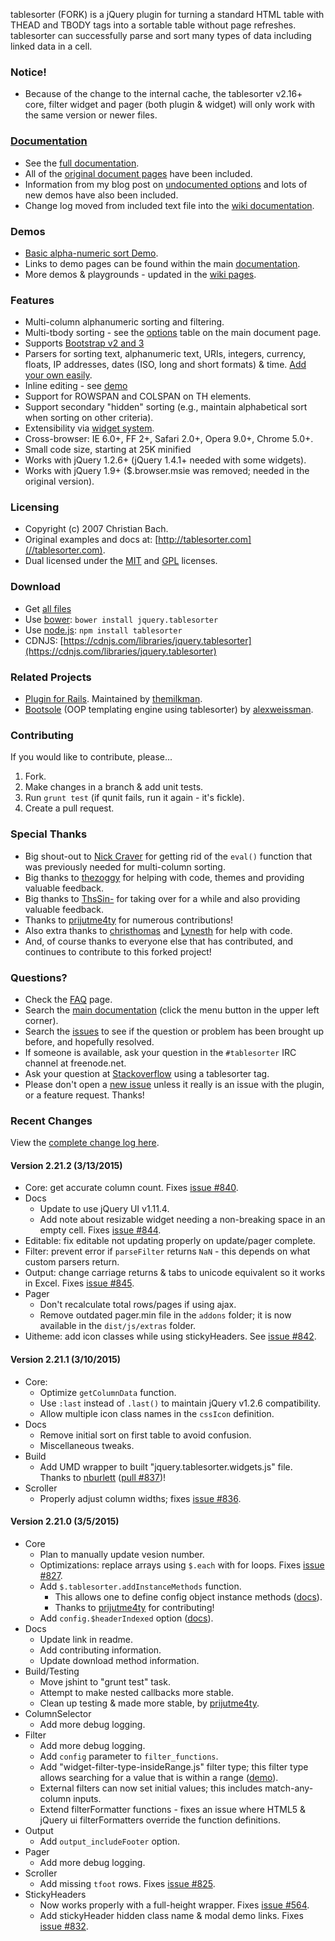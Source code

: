 tablesorter (FORK) is a jQuery plugin for turning a standard HTML table with THEAD and TBODY tags into a sortable table without page refreshes.
tablesorter can successfully parse and sort many types of data including linked data in a cell.

### Notice!

* Because of the change to the internal cache, the tablesorter v2.16+ core, filter widget and pager (both plugin &amp; widget) will only work with the same version or newer files.

### [Documentation](//mottie.github.io/tablesorter/docs/)

* See the [full documentation](//mottie.github.io/tablesorter/docs/).
* All of the [original document pages](//tablesorter.com/docs/) have been included.
* Information from my blog post on [undocumented options](//wowmotty.blogspot.com/2011/06/jquery-tablesorter-missing-docs.html) and lots of new demos have also been included.
* Change log moved from included text file into the [wiki documentation](//github.com/Mottie/tablesorter/wiki/Changes).

### Demos

* [Basic alpha-numeric sort Demo](//mottie.github.com/tablesorter/).
* Links to demo pages can be found within the main [documentation](//mottie.github.io/tablesorter/docs/).
* More demos & playgrounds - updated in the [wiki pages](//github.com/Mottie/tablesorter/wiki).

### Features

* Multi-column alphanumeric sorting and filtering.
* Multi-tbody sorting - see the [options](//mottie.github.io/tablesorter/docs/index.html#options) table on the main document page.
* Supports [Bootstrap v2 and 3](//mottie.github.io/tablesorter/docs/example-widget-bootstrap-theme.html)
* Parsers for sorting text, alphanumeric text, URIs, integers, currency, floats, IP addresses, dates (ISO, long and short formats) &amp; time. [Add your own easily](//mottie.github.io/tablesorter/docs/example-parsers.html).
* Inline editing - see [demo](//mottie.github.io/tablesorter/docs/example-widget-editable.html)
* Support for ROWSPAN and COLSPAN on TH elements.
* Support secondary "hidden" sorting (e.g., maintain alphabetical sort when sorting on other criteria).
* Extensibility via [widget system](//mottie.github.io/tablesorter/docs/example-widgets.html).
* Cross-browser: IE 6.0+, FF 2+, Safari 2.0+, Opera 9.0+, Chrome 5.0+.
* Small code size, starting at 25K minified
* Works with jQuery 1.2.6+ (jQuery 1.4.1+ needed with some widgets).
* Works with jQuery 1.9+ ($.browser.msie was removed; needed in the original version).

### Licensing

* Copyright (c) 2007 Christian Bach.
* Original examples and docs at: [http://tablesorter.com](//tablesorter.com).
* Dual licensed under the [MIT](//www.opensource.org/licenses/mit-license.php) and [GPL](//www.gnu.org/licenses/gpl.html) licenses.

### Download

* Get [all files](https://github.com/Mottie/tablesorter/archive/master.zip)
* Use [bower](http://bower.io/): `bower install jquery.tablesorter`
* Use [node.js](http://nodejs.org/): `npm install tablesorter`
* CDNJS: [https://cdnjs.com/libraries/jquery.tablesorter](https://cdnjs.com/libraries/jquery.tablesorter)

### Related Projects

* [Plugin for Rails](//github.com/themilkman/jquery-tablesorter-rails). Maintained by [themilkman](//github.com/themilkman).
* [Bootsole](//alexweissman.github.io/bootsole/) (OOP templating engine using tablesorter) by [alexweissman](//github.com/alexweissman).

### Contributing

If you would like to contribute, please...

1. Fork.
2. Make changes in a branch & add unit tests.
3. Run `grunt test` (if qunit fails, run it again - it's fickle).
4. Create a pull request.

### Special Thanks

* Big shout-out to [Nick Craver](//github.com/NickCraver) for getting rid of the `eval()` function that was previously needed for multi-column sorting.
* Big thanks to [thezoggy](//github.com/thezoggy) for helping with code, themes and providing valuable feedback.
* Big thanks to [ThsSin-](//github.com/TheSin-) for taking over for a while and also providing valuable feedback.
* Thanks to [prijutme4ty](https://github.com/prijutme4ty) for numerous contributions!
* Also extra thanks to [christhomas](//github.com/christhomas) and [Lynesth](//github.com/Lynesth) for help with code.
* And, of course thanks to everyone else that has contributed, and continues to contribute to this forked project!

### Questions?

* Check the [FAQ](//github.com/Mottie/tablesorter/wiki/FAQ) page.
* Search the [main documentation](//mottie.github.io/tablesorter/docs/) (click the menu button in the upper left corner).
* Search the [issues](//github.com/Mottie/tablesorter/issues) to see if the question or problem has been brought up before, and hopefully resolved.
* If someone is available, ask your question in the `#tablesorter` IRC channel at freenode.net.
* Ask your question at [Stackoverflow](//stackoverflow.com/questions/tagged/tablesorter) using a tablesorter tag.
* Please don't open a [new issue](//github.com/Mottie/tablesorter/issues) unless it really is an issue with the plugin, or a feature request. Thanks!

### Recent Changes

View the [complete change log here](//github.com/Mottie/tablesorter/wiki/Changes).

#### <a name="v2.21.2">Version 2.21.2</a> (3/13/2015)

* Core: get accurate column count. Fixes [issue #840](https://github.com/Mottie/tablesorter/issues/840).
* Docs
  * Update to use jQuery UI v1.11.4.
  * Add note about resizable widget needing a non-breaking space in an empty cell. Fixes [issue #844](https://github.com/Mottie/tablesorter/issues/844).
* Editable: fix editable not updating properly on update/pager complete.
* Filter: prevent error if `parseFilter` returns `NaN` - this depends on what custom parsers return.
* Output: change carriage returns & tabs to unicode equivalent so it works in Excel. Fixes [issue #845](https://github.com/Mottie/tablesorter/issues/845).
* Pager
  * Don't recalculate total rows/pages if using ajax.
  * Remove outdated pager.min file in the `addons` folder; it is now available in the `dist/js/extras` folder.
* Uitheme: add icon classes while using stickyHeaders. See [issue #842](https://github.com/Mottie/tablesorter/issues/842).

#### <a name="v2.21.1">Version 2.21.1</a> (3/10/2015)

* Core:
  * Optimize `getColumnData` function.
  * Use `:last` instead of `.last()` to maintain jQuery v1.2.6 compatibility.
  * Allow multiple icon class names in the `cssIcon` definition.
* Docs
  * Remove initial sort on first table to avoid confusion.
  * Miscellaneous tweaks.
* Build
  * Add UMD wrapper to built "jquery.tablesorter.widgets.js" file. Thanks to [nburlett](https://github.com/nburlett) ([pull #837](https://github.com/Mottie/tablesorter/pull/837))!
* Scroller
  * Properly adjust column widths; fixes [issue #836](https://github.com/Mottie/tablesorter/issues/836).

#### <a name="v2.21.0">Version 2.21.0</a> (3/5/2015)

* Core
  * Plan to manually update vesion number.
  * Optimizations: replace arrays using `$.each` with for loops. Fixes [issue #827](https://github.com/Mottie/tablesorter/issues/827).
  * Add `$.tablesorter.addInstanceMethods` function.
    * This allows one to define config object instance methods ([docs](http://mottie.github.io/tablesorter/docs/#variable-instanceMethods)).
    * Thanks to [prijutme4ty](https://github.com/prijutme4ty) for contributing!
  * Add `config.$headerIndexed` option ([docs](http://mottie.github.io/tablesorter/docs/#variable-header-indexed)).
* Docs
  * Update link in readme.
  * Add contributing information.
  * Update download method information.
* Build/Testing
  * Move jshint to "grunt test" task.
  * Attempt to make nested callbacks more stable.
  * Clean up testing & made more stable, by [prijutme4ty](https://github.com/prijutme4ty).
* ColumnSelector
  * Add more debug logging.
* Filter
  * Add more debug logging.
  * Add `config` parameter to `filter_functions`.
  * Add "widget-filter-type-insideRange.js" filter type; this filter type allows searching for a value that is within a range ([demo](http://mottie.github.io/tablesorter/docs/example-parsers-date-range.html)).
  * External filters can now set initial values; this includes match-any-column inputs.
  * Extend filterFormatter functions - fixes an issue where HTML5 &amp; jQuery ui filterFormatters override the function definitions.
* Output
  * Add `output_includeFooter` option.
* Pager
  * Add more debug logging.
* Scroller
  * Add missing `tfoot` rows. Fixes [issue #825](https://github.com/Mottie/tablesorter/issues/825).
* StickyHeaders
  * Now works properly with a full-height wrapper. Fixes [issue #564](https://github.com/Mottie/tablesorter/issues/564).
  * Add stickyHeader hidden class name & modal demo links. Fixes [issue #832](https://github.com/Mottie/tablesorter/issues/832).
